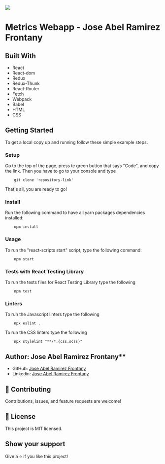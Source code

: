 ![](https://img.shields.io/badge/Microverse-blueviolet)

# Metrics Webapp - Jose Abel Ramirez Frontany

<!-- ![screenshot]() -->

## Built With

- React
- React-dom
- Redux
- Redux-Thunk
- React-Router
- Fetch
- Webpack
- Babel
- HTML
- CSS

## Getting Started

To get a local copy up and running follow these simple example steps.

### Setup

Go to the top of the page, press te green button that says "Code", and copy the link. Then you have to go to your console and type

```
    git clone 'repository-link'
```

That's all, you are ready to go!

### Install

Run the following command to have all yarn packages dependencies installed:

```
    npm install
```

### Usage

To run the "react-scripts start" script, type the following command:

```
    npm start
```

### Tests with React Testing Library

To run the tests files for React Testing Library type the following

```
    npm test
```

### Linters

To run the Javascript linters type the following

```
    npx eslint .
```

To run the CSS linters type the following

```
    npx stylelint "**/*.{css,scss}"
```

## Author: Jose Abel Ramirez Frontany\*\*

- GitHub: [Jose Abel Ramirez Frontany](https://github.com/jose-Abel)
- Linkedin: [Jose Abel Ramirez Frontany](www.linkedin.com/in/joseabelramirezfrontany)

## 🤝 Contributing

Contributions, issues, and feature requests are welcome!

## 📝 License

This project is MIT licensed.

## Show your support

Give a ⭐️ if you like this project!
